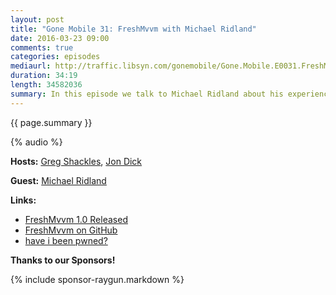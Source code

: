 ```yaml
---
layout: post
title: "Gone Mobile 31: FreshMvvm with Michael Ridland"
date: 2016-03-23 09:00
comments: true
categories: episodes
mediaurl: http://traffic.libsyn.com/gonemobile/Gone.Mobile.E0031.FreshMvvm.with.Michael.Ridland.mp3
duration: 34:19
length: 34582036
summary: In this episode we talk to Michael Ridland about his experiences as a Xamarin consultant, and dig into his new MVVM framework made specifically for Xamarin Forms called FreshMvvm!
---
```


{{ page.summary }}

<!-- more -->

{% audio %}

**Hosts:** [Greg Shackles](http://twitter.com/gshackles), [Jon Dick](http://twitter.com/redth)

**Guest:** [Michael Ridland](https://twitter.com/rid00z)

**Links:** 

- [FreshMvvm 1.0 Released](http://www.michaelridland.com/xamarin/freshmvvm-1-0-released/)
- [FreshMvvm on GitHub](https://github.com/rid00z/FreshMvvm)
- [have i been pwned?](https://play.google.com/store/apps/details?id=com.versluisit.haveibeenpwned)


**Thanks to our Sponsors!**

{% include sponsor-raygun.markdown %}

